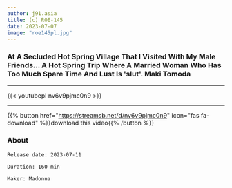 ```yaml
---
author: j91.asia
title: (c) ROE-145
date: 2023-07-07
image: "roe145pl.jpg"
---
```


### At A Secluded Hot Spring Village That I Visited With My Male Friends... A Hot Spring Trip Where A Married Woman Who Has Too Much Spare Time And Lust Is 'slut'. Maki Tomoda
___

{{< youtubepl nv6v9pjmc0n9 >}}
___

{{% button href="https://streamsb.net/d/nv6v9pjmc0n9" icon="fas fa-download" %}}download this video{{% /button %}}
### About

`Release date: 2023-07-11`

`Duration: 160 min`

`Maker:	Madonna`